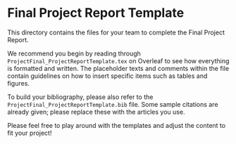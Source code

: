 # Final Project Report Template
This directory contains the files for your team to complete the Final Project Report.

We recommend you begin by reading through `ProjectFinal_ProjectReportTemplate.tex` on Overleaf to see how everything is formatted and written. The placeholder texts and comments within the file contain guidelines on how to insert specific items such as tables and figures.

To build your bibliography, please also refer to the `ProjectFinal_ProjectReportTemplate.bib` file. Some sample citations are already given; please replace these with the articles you use.

Please feel free to play around with the templates and adjust the content to fit your project!